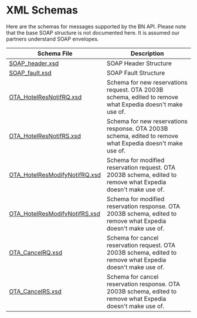 # XML Schemas

Here are the schemas for messages supported by the BN API. Please note that the base SOAP structure is not documented here. It is assumed our partners understand SOAP envelopes.

| Schema File | Description |
| ---- | ---------------- |
| [SOAP_header.xsd](/files/SOAP_header.xsd) | SOAP Header Structure |
| [SOAP_fault.xsd](/files/SOAP_fault.xsd) | SOAP Fault Structure |
| [OTA_HotelResNotifRQ.xsd](/files/OTA_HotelResNotifRQ.xsd) | Schema for new reservations request. OTA 2003B schema, edited to remove what Expedia doesn't make use of. |
| [OTA_HotelResNotifRS.xsd](/files/OTA_HotelResNotifRS.xsd) | Schema for new reservations response. OTA 2003B schema, edited to remove what Expedia doesn't make use of. |
| [OTA_HotelResModifyNotifRQ.xsd](/files/OTA_HotelResModifyNotifRQ.xsd) | Schema for modified reservation request. OTA 2003B schema, edited to remove what Expedia doesn't make use of. |
| [OTA_HotelResModifyNotifRS.xsd](/files/OTA_HotelResModifyNotifRS.xsd) | Schema for modified reservation response. OTA 2003B schema, edited to remove what Expedia doesn't make use of. |
| [OTA_CancelRQ.xsd](/files/OTA_CancelRQ.xsd) | Schema for cancel reservation request. OTA 2003B schema, edited to remove what Expedia doesn't make use of. |
| [OTA_CancelRS.xsd](/files/OTA_CancelRS.xsd) | Schema for cancel reservation response. OTA 2003B schema, edited to remove what Expedia doesn't make use of.  |

